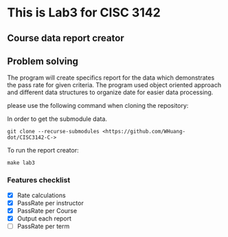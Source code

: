# This is Lab3 for CISC 3142 #

## Course data report creator ##

## Problem solving ##

The program will create specifics report for the data which demonstrates the pass rate for given criteria.
The program used object oriented approach and different data structures to organize date for easier data processing. 

please use the following command when cloning the repository:

In order to get the submodule data.

```git clone --recurse-submodules <https://github.com/WHuang-dot/CISC3142-C->```

To run the report creator:

```make lab3```

### Features checklist

- [x] Rate calculations
- [x] PassRate per instructor
- [x] PassRate per Course
- [x] Output each report
- [ ] PassRate per term
